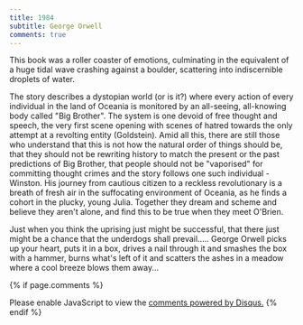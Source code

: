 ```yaml
---
title: 1984
subtitle: George Orwell
comments: true
---
```

<p>This book was a roller coaster of emotions, culminating in the equivalent of a huge tidal wave crashing against a boulder, scattering into indiscernible droplets of water.</p> 

<p>The story describes a dystopian world (or is it?) where every action of every individual in the land of Oceania is monitored by an all-seeing, all-knowing body called "Big Brother". The system is one devoid of free thought and speech, the very first scene opening with scenes of hatred towards the only attempt at a revolting entity (Goldstein). Amid all this, there are still those who understand that this is not how the natural order of things should be, that they should not be rewriting history to match the present or the past predictions of Big Brother, that people should not be "vaporised" for committing thought crimes and the story follows one such individual - Winston. His journey from cautious citizen to a reckless revolutionary is a breath of fresh air in the suffocating environment of Oceania, as he finds a cohort in the plucky, young Julia. Together they dream and scheme and believe they aren't alone, and find this to be true when they meet O'Brien.</p>

<p>Just when you think the uprising just might be successful, that there just might be a chance that the underdogs shall prevail..... George Orwell picks up your heart, puts it in a box, drives a nail through it and smashes the box with a hammer, burns what's left of it and scatters the ashes in a meadow where a cool breeze blows them away...</p>

{% if page.comments %}
<div id="disqus_thread"></div>
<script>

/**
*  RECOMMENDED CONFIGURATION VARIABLES: EDIT AND UNCOMMENT THE SECTION BELOW TO INSERT DYNAMIC VALUES FROM YOUR PLATFORM OR CMS.
*  LEARN WHY DEFINING THESE VARIABLES IS IMPORTANT: https://disqus.com/admin/universalcode/#configuration-variables*/
/*
var disqus_config = function () {
this.page.url = abhiramr.github.io/bookreviews/2018_01_18_1984;  // Replace PAGE_URL with your page's canonical URL variable
this.page.identifier = bookreviews/2018_01_18_1984; // Replace PAGE_IDENTIFIER with your page's unique identifier variable
};
*/
(function() { // DON'T EDIT BELOW THIS LINE
var d = document, s = d.createElement('script');
s.src = 'https://abhiramr.disqus.com/embed.js';
s.setAttribute('data-timestamp', +new Date());
(d.head || d.body).appendChild(s);
})();
</script>
<noscript>Please enable JavaScript to view the <a href="https://disqus.com/?ref_noscript">comments powered by Disqus.</a></noscript>
{% endif %}
